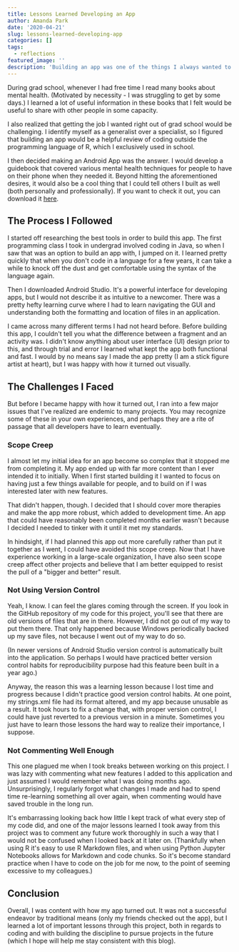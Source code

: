 ```yaml
---
title: Lessons Learned Developing an App
author: Amanda Park
date: '2020-04-21'
slug: lessons-learned-developing-app
categories: []
tags:
  - reflections
featured_image: ''
description: 'Building an app was one of the things I always wanted to check off my to-do list. Here is what I learned in that process!'
---
```


During grad school, whenever I had free time I read many books about mental health. (Motivated by necessity - I was struggling to get by some days.) I learned a lot of useful information in these books that I felt would be useful to share with other people in some capacity. 

I also realized that getting the job I wanted right out of grad school would be challenging. I identify myself as a generalist over a specialist, so I figured that building an app would be a helpful review of coding outside the programming language of R, which I exclusively used in school. 

I then decided making an Android App was the answer. I would develop a guidebook that covered various mental health techniques for people to have on their phone when they needed it. Beyond hitting the aforementioned desires, it would also be a cool thing that I could tell others I built as well (both personally and professionally). If you want to check it out, you can download it [here](https://play.google.com/store/apps/details?id=com.amanda.mentalhealthguide).

## The Process I Followed

I started off researching the best tools in order to build this app. The first programming class I took in undergrad involved coding in Java, so when I saw that was an option to build an app with, I jumped on it. I learned pretty quickly that when you don't code in a language for a few years, it can take a while to knock off the dust and get comfortable using the syntax of the language again. 

Then I downloaded Android Studio. It's a powerful interface for developing apps, but I would not describe it as intuitive to a newcomer. There was a pretty hefty learning curve where I had to learn navigating the GUI and understanding both the formatting and location of files in an application.

I came across many different terms I had not heard before. Before building this app, I couldn't tell you what the difference between a fragment and an activity was. I didn't know anything about user interface (UI) design prior to this, and through trial and error I learned what kept the app both functional and fast. I would by no means say I made the app pretty (I am a stick figure artist at heart), but I was happy with how it turned out visually. 

## The Challenges I Faced

But before I became happy with how it turned out, I ran into a few major issues that I've realized are endemic to many projects. You may recognize some of these in your own experiences, and perhaps they are a rite of passage that all developers have to learn eventually. 

### Scope Creep

I almost let my initial idea for an app become so complex that it stopped me from completing it. My app ended up with far more content than I ever intended it to initially. When I first started building it I wanted to focus on having just a few things available for people, and to build on if I was interested later with new features.

That didn't happen, though. I decided that I should cover  more therapies and make the app more robust, which added to development time. An app that could have reasonably been completed months earlier wasn't because I decided I needed to tinker with it until it met my standards. 

In hindsight, if I had planned this app out more carefully rather than put it together as I went, I could have avoided this scope creep. Now that I have experience working in a large-scale organization, I have also seen scope creep affect other projects and believe that I am better equipped to resist the pull of a "bigger and better" result.

### Not Using Version Control

Yeah, I know. I can feel the glares coming through the screen. If you look in the GitHub repository of my code for this project, you'll see that there are old versions of files that are in there. However, I did not go out of my way to put them there. That only happened because Windows periodically backed up my save files, not because I went out of my way to do so.

(In newer versions of Android Studio version control is automatically built into the application. So perhaps I would have practiced better version control habits for reproducibility purpose had this feature been built in a year ago.) 

Anyway, the reason this was a learning lesson because I lost time and progress because I didn't practice good version control habits. At one point, my strings.xml file had its format altered, and my app because unusable as a result. It took hours to fix a change that, with proper version control, I could have just reverted to a previous version in a minute. Sometimes you just have to learn those lessons the hard way to realize their importance, I suppose.

### Not Commenting Well Enough

This one plagued me when I took breaks between working on this project. I was lazy with commenting what new features I added to this application and just assumed I would remember what I was doing months ago. Unsurprisingly, I regularly forgot what changes I made and had to spend time re-learning something all over again, when commenting would have saved trouble in the long run. 

It's embarrassing looking back how little I kept track of what every step of my code did, and one of the major lessons learned I took away from this project was to comment any future work thoroughly in such a way that I would not be confused when I looked back at it later on. (Thankfully when using R it's easy to use R Markdown files, and when using Python Jupyter Notebooks allows for Markdown and code chunks. So it's become standard practice when I have to code on the job for me now, to the point of seeming excessive to my colleagues.)

## Conclusion

Overall, I was content with how my app turned out. It was not a successful endeavor by traditional means (only my friends checked out the app), but I learned a lot of important lessons through this project, both in regards to coding and with building the discipline to pursue projects in the future (which I hope will help me stay consistent with this blog). 
